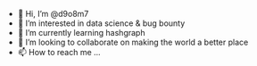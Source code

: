 - 👋 Hi, I’m @d9o8m7
- 👀 I’m interested in data science & bug bounty
- 🌱 I’m currently learning hashgraph
- 💞️ I’m looking to collaborate on making the world a better place
- 📫 How to reach me ...

<!---
d9o8m7/d9o8m7 is a ✨ special ✨ repository because its `README.md` (this file) appears on your GitHub profile.
You can click the Preview link to take a look at your changes.
--->
